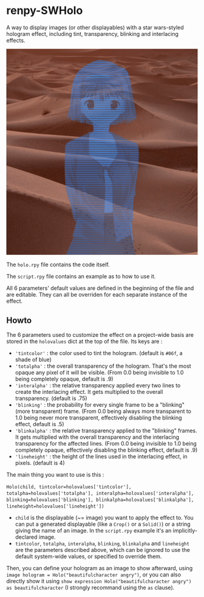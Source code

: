 # renpy-SWHolo
A way to display images (or other displayables) with a star wars-styled hologram effect, including tint, transparency, blinking and interlacing effects.

![](SWHolo.gif)

The `holo.rpy` file contains the code itself.

The `script.rpy` file contains an example as to how to use it.

All 6 parameters' default values are defined in the beginning of the file and are editable.
They can all be overriden for each separate instance of the effect.

## Howto
The 6 parameters used to customize the effect on a project-wide basis are stored in the `holovalues` dict at the top of the file.
Its keys are :
- `'tintcolor'` : the color used to tint the hologram. (default is `#06f`, a shade of blue)
- `'totalpha'` : the overall transparency of the hologram. That's the most opaque any pixel of it will be visible. (From 0.0 being invisible to 1.0 being completely opaque, default is .9)
- `'interalpha'` : the relative transparency applied every two lines to create the interlacing effect. It gets multiplied to the overall transparency. (default is .75)
- `'blinking'` : the probability for every single frame to be a "blinking" (more transparent) frame. (From 0.0 being always more transparent to 1.0 being never more transparent, effectively disabling the blinking effect, default is .5)
- `'blinkalpha'` : the relative transparency applied to the "blinking" frames. It gets multiplied with the overall transparency and the interlacing transparency for the affected lines. (From 0.0 being invisible to 1.0 being completely opaque, effectively disabling the blinking effect, default is .9)
- `'lineheight'` : the height of the lines used in the interlacing effect, in pixels. (default is 4)

The main thing you want to use is this :

`Holo(child, tintcolor=holovalues['tintcolor'], totalpha=holovalues['totalpha'], interalpha=holovalues['interalpha'], blinking=holovalues['blinking'], blinkalpha=holovalues['blinkalpha'], lineheight=holovalues['lineheight'])`

- `child` is the displayable (~= image) you want to apply the effect to. You can put a generated displayable (like a `Crop()` or a `Solid()`) or a string giving the name of an image. In the `script.rpy` example it's an implicitly-declared image.
- `tintcolor`, `totalpha`, `interalpha`, `blinking`, `blinkalpha` and `lineheight` are the parameters described above, which can be ignored to use the default system-wide values, or specified to override them.

Then, you can define your hologram as an image to show afterward, using `image hologram = Holo("beautifulcharacter angry")`, or you can also directly show it using `show expression Holo("beautifulcharacter angry") as beautifulcharacter` (I strongly recommand using the `as` clause).
